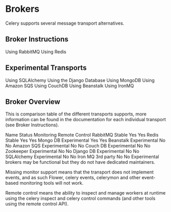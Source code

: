 # Brokers

Celery supports several message transport alternatives.


## Broker Instructions

Using RabbitMQ
Using Redis

## Experimental Transports

Using SQLAlchemy
Using the Django Database
Using MongoDB
Using Amazon SQS
Using CouchDB
Using Beanstalk
Using IronMQ

## Broker Overview

This is comparison table of the different transports supports, more information can be found in the documentation for each individual transport (see Broker Instructions).

Name	Status	Monitoring	Remote Control
RabbitMQ	Stable	Yes	Yes
Redis	Stable	Yes	Yes
Mongo DB	Experimental	Yes	Yes
Beanstalk	Experimental	No	No
Amazon SQS	Experimental	No	No
Couch DB	Experimental	No	No
Zookeeper	Experimental	No	No
Django DB	Experimental	No	No
SQLAlchemy	Experimental	No	No
Iron MQ	3rd party	No	No
Experimental brokers may be functional but they do not have dedicated maintainers.

Missing monitor support means that the transport does not implement events, and as such Flower, celery events, celerymon and other event-based monitoring tools will not work.

Remote control means the ability to inspect and manage workers at runtime using the celery inspect and celery control commands (and other tools using the remote control API).
